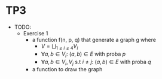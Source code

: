 # TP3

- TODO:
    - Exercise 1
        - a function f(n, p, q) that generate a graph g where
            - $V = \bigsqcup_{1 \leq i \leq 4} V_i$ 
            - $\forall a, b \in V_i:$ $(a,b) \in E$ with proba $p$
            - $\forall a, b \in V_i, V_j$ s.t $i \neq j :$ $(a, b) \in E$ with proba $q$
        - a function to draw the graph